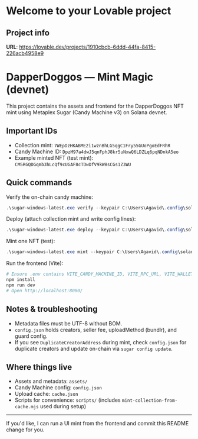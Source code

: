# Welcome to your Lovable project

## Project info

**URL**: https://lovable.dev/projects/1910cbcb-6ddd-44fa-8415-226acb4958e9

# DapperDoggos — Mint Magic (devnet)

This project contains the assets and frontend for the DapperDoggos NFT mint using Metaplex Sugar (Candy Machine v3) on Solana devnet.

## Important IDs

-   Collection mint: `7WEpDzHKABME2i1wznBhLG5qgC1Fry55GUoPgoEdFRhR`
-   Candy Machine ID: `DpzM97a4dwJ5qnFphJ8kr5uNxwQ6LDZLq6pqNDnkA5eo`
-   Example minted NFT (test mint): `CM5RGQDGqmb3hLcQf9cUGAF8cTDwDfV9kWBsCGs1Z3WU`

## Quick commands

Verify the on-chain candy machine:

```powershell
.\sugar-windows-latest.exe verify --keypair C:\Users\Agavid\.config\solana\devnet.json --rpc-url https://api.devnet.solana.com
```

Deploy (attach collection mint and write config lines):

```powershell
.\sugar-windows-latest.exe deploy --keypair C:\Users\Agavid\.config\solana\devnet.json --collection-mint <COLLECTION_MINT> --config .\config.json --rpc-url https://api.devnet.solana.com
```

Mint one NFT (test):

```powershell
.\sugar-windows-latest.exe mint --keypair C:\Users\Agavid\.config\solana\devnet.json --rpc-url https://api.devnet.solana.com
```

Run the frontend (Vite):

```powershell
# Ensure .env contains VITE_CANDY_MACHINE_ID, VITE_RPC_URL, VITE_WALLET_KEYPAIR
npm install
npm run dev
# Open http://localhost:8080/
```

## Notes & troubleshooting

-   Metadata files must be UTF-8 without BOM.
-   `config.json` holds creators, seller fee, uploadMethod (bundlr), and guard config.
-   If you see `DuplicateCreatorAddress` during mint, check `config.json` for duplicate creators and update on-chain via `sugar config update`.

## Where things live

-   Assets and metadata: `assets/`
-   Candy Machine config: `config.json`
-   Upload cache: `cache.json`
-   Scripts for convenience: `scripts/` (includes `mint-collection-from-cache.mjs` used during setup)

---

If you'd like, I can run a UI mint from the frontend and commit this README change for you.
